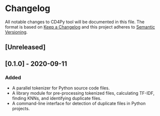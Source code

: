 # Changelog
All notable changes to CD4Py tool will be documented in this file. The format is based on [Keep a Changelog](http://keepachangelog.com/en/1.0.0/) and this project adheres to [Semantic Versioning](http://semver.org/spec/v2.0.0.html).

## [Unreleased]

## [0.1.0] - 2020-09-11

### Added
- A parallel tokenizer for Python source code files.
- A library module for pre-processing tokenized files, calculating TF-IDF, finding KNNs, and identifying duplicate files.
- A command-line interface for detection of duplicate files in Python projects.


